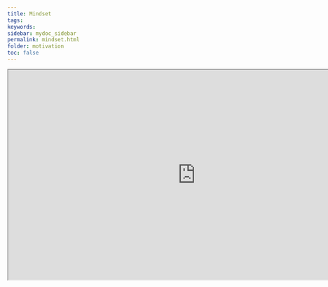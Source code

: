 ```yaml
---
title: Mindset
tags: 
keywords: 
sidebar: mydoc_sidebar
permalink: mindset.html
folder: motivation
toc: false
---
```


<div class="embed-responsive embed-responsive-16by9"><iframe width="853" height="480" src="https://www.youtube.com/embed/xe4U4f5aP7s?autoplay=0"></iframe></div>
